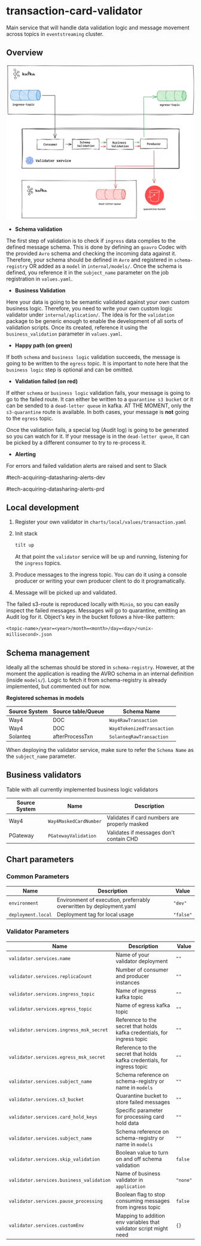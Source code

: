 # transaction-card-validator

Main service that will handle data validation logic and message movement across topics in `eventstreaming` cluster.

## Overview

![overview](docs/img/picture.png)

- **Schema validation**

The first step of validation is to check if `ingress` data complies to the defined message schema. This is done by defining an `goavro` Codec with the provided `Avro` schema and checking the incoming data against it. Therefore, your schema should be defined in `Avro` and registered in `schema-registry` OR added as a `model` in `internal/models/`. Once the schema is defined, you reference it in the `subject_name` parameter on the job registration in `values.yaml`.

- **Business Validation**

Here your data is going to be semantic validated against your own custom business logic. Therefore, you need to write your own custom logic validator under `internal/aplication/`. The idea is for the `validation` package to be generic enough to enable the development of all sorts of validation scripts. Once its created, reference it using the `business_validation` parameter in `values.yaml`.

- **Happy path (on green)**

If both `schema` and `business logic` validation succeeds, the message is going to be written to the `egress` topic. It is important to note here that the `business logic` step is optional and can be omitted.

- **Validation failed (on red)**

If either `schema` or `business logic` validation fails, your message is going to go to the failed route. It can either be written to a `quarantine s3 bucket` or it can be sended to a `dead-letter queue` in kafka. AT THE MOMENT, only the `s3-quarantine` route is available. In both cases, your message is **not** going to the `egress` topic.

Once the validation fails, a special log (Audit log) is going to be generated so you can watch for it. If your message is in the `dead-letter queue`, it can be picked by a different consumer to try to re-process it.

- **Alerting**

For errors and failed validation alerts are raised and sent to Slack

#tech-acquiring-datasharing-alerts-dev

#tech-acquiring-datasharing-alerts-prd

## Local development
1. Register your own validator in `charts/local/values/transaction.yaml`

2. Init stack
    ```bash
    tilt up
    ```
    At that point the `validator` service will be up and running, listening for the `ingress` topics.

3. Produce messages to the ingress topic. You can do it using a console producer or writing your own producer client to do it programatically.

4. Message will be picked up and validated.

The failed s3-route is reproduced locally with `Minio`, so you can easily inspect the failed messages. Messages will go to quarantine, emitting an Audit log for it. Object's key in the bucket follows a hive-like pattern:
```
<topic-name>/year=<year>/month=<month>/day=<day>/<unix-millisecond>.json
```

## Schema management

Ideally all the schemas should be stored in `schema-registry`. However, at the moment the application is reading the AVRO schema in an internal definition (inside `models/`). Logic to fetch it from schema-registry is already implemented, but commented out for now.

**Registered schemas in models**

| Source System | Source table/Queue | Schema Name                |
|---------------|--------------------|----------------------------|
| Way4          | DOC                | `Way4RawTransaction`       |
| Way4          | DOC                | `Way4TokenizedTransaction` |
| Solanteq      | afterProcessTxn    | `SolanteqRawTransaction`   |

When deploying the validator service, make sure to refer the `Schema Name` as the `subject_name` parameter.

## Business validators

Table with all currently implemented business logic validators

| Source System | Name                   | Description                                   |
|---------------|------------------------|-----------------------------------------------|
| Way4          | `Way4MaskedCardNumber` | Validates if card numbers are properly masked |
| PGateway      | `PGatewayValidation`   | Validates if messages don't contain CHD       |

## Chart parameters

### Common Parameters

| Name               | Description                                                          | Value     |
|--------------------|----------------------------------------------------------------------|-----------|
| `environment`      | Environment of execution, preferrably overwritten by deployment.yaml | `"dev"`   |
| `deployment.local` | Deployment tag for local usage                                       | `"false"` |

### Validator Parameters

| Name                                     | Description                                                             | Value    |
|------------------------------------------|-------------------------------------------------------------------------|----------|
| `validator.services.name`                | Name of your validator deployment                                       | `""`     |
| `validator.services.replicaCount`        | Number of consumer and producer instances                               | `""`     |
| `validator.services.ingress_topic`       | Name of ingress kafka topic                                             | `""`     |
| `validator.services.egress_topic`        | Name of egress kafka topic                                              | `""`     |
| `validator.services.ingress_msk_secret`  | Reference to the secret that holds kafka credentials, for ingress topic | `""`     |
| `validator.services.egress_msk_secret`   | Reference to the secret that holds kafka credentials, for ingress topic | `""`     |
| `validator.services.subject_name`        | Schema reference on schema-registry or name in `models`                 | `""`     |
| `validator.services.s3_bucket`           | Quarantine bucket to store failed messages                              | `""`     |
| `validator.services.card_hold_keys`      | Specific parameter for processing card hold data                        | `""`     |
| `validator.services.subject_name`        | Schema reference on schema-registry or name in `models`                 | `""`     |
| `validator.services.skip_validation`     | Boolean value to turn on and off schema validation                      | `false`  |
| `validator.services.business_validation` | Name of business validator in `application`                             | `"none"` |
| `validator.services.pause_processing`    | Boolean flag to stop consuming messages from ingress topic              | `false`  |
| `validator.services.customEnv`           | Mapping to addition env variables that validator script might need      | `{}`     |